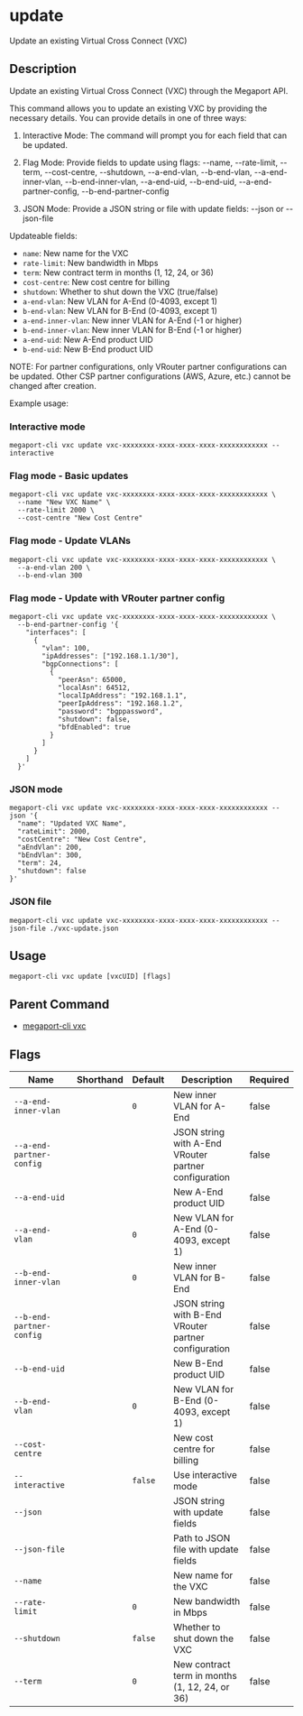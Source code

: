 # update

Update an existing Virtual Cross Connect (VXC)

## Description

Update an existing Virtual Cross Connect (VXC) through the Megaport API.

This command allows you to update an existing VXC by providing the necessary details.
You can provide details in one of three ways:

1. Interactive Mode:
   The command will prompt you for each field that can be updated.

2. Flag Mode:
   Provide fields to update using flags:
   --name, --rate-limit, --term, --cost-centre, --shutdown, 
   --a-end-vlan, --b-end-vlan, --a-end-inner-vlan, --b-end-inner-vlan,
   --a-end-uid, --b-end-uid, --a-end-partner-config, --b-end-partner-config

3. JSON Mode:
   Provide a JSON string or file with update fields:
   --json <json-string> or --json-file <path>

Updateable fields:
- `name`: New name for the VXC
- `rate-limit`: New bandwidth in Mbps
- `term`: New contract term in months (1, 12, 24, or 36)
- `cost-centre`: New cost centre for billing
- `shutdown`: Whether to shut down the VXC (true/false)
- `a-end-vlan`: New VLAN for A-End (0-4093, except 1)
- `b-end-vlan`: New VLAN for B-End (0-4093, except 1)
- `a-end-inner-vlan`: New inner VLAN for A-End (-1 or higher)
- `b-end-inner-vlan`: New inner VLAN for B-End (-1 or higher)
- `a-end-uid`: New A-End product UID
- `b-end-uid`: New B-End product UID

NOTE: For partner configurations, only VRouter partner configurations can be updated.
Other CSP partner configurations (AWS, Azure, etc.) cannot be changed after creation.

Example usage:

### Interactive mode
```
megaport-cli vxc update vxc-xxxxxxxx-xxxx-xxxx-xxxx-xxxxxxxxxxxx --interactive

```

### Flag mode - Basic updates
```
megaport-cli vxc update vxc-xxxxxxxx-xxxx-xxxx-xxxx-xxxxxxxxxxxx \
  --name "New VXC Name" \
  --rate-limit 2000 \
  --cost-centre "New Cost Centre"

```

### Flag mode - Update VLANs
```
megaport-cli vxc update vxc-xxxxxxxx-xxxx-xxxx-xxxx-xxxxxxxxxxxx \
  --a-end-vlan 200 \
  --b-end-vlan 300

```

### Flag mode - Update with VRouter partner config
```
megaport-cli vxc update vxc-xxxxxxxx-xxxx-xxxx-xxxx-xxxxxxxxxxxx \
  --b-end-partner-config '{
    "interfaces": [
      {
        "vlan": 100,
        "ipAddresses": ["192.168.1.1/30"],
        "bgpConnections": [
          {
            "peerAsn": 65000,
            "localAsn": 64512,
            "localIpAddress": "192.168.1.1",
            "peerIpAddress": "192.168.1.2",
            "password": "bgppassword",
            "shutdown": false,
            "bfdEnabled": true
          }
        ]
      }
    ]
  }'

```

### JSON mode
```
megaport-cli vxc update vxc-xxxxxxxx-xxxx-xxxx-xxxx-xxxxxxxxxxxx --json '{
  "name": "Updated VXC Name",
  "rateLimit": 2000,
  "costCentre": "New Cost Centre",
  "aEndVlan": 200,
  "bEndVlan": 300,
  "term": 24,
  "shutdown": false
}'

```

### JSON file
```
megaport-cli vxc update vxc-xxxxxxxx-xxxx-xxxx-xxxx-xxxxxxxxxxxx --json-file ./vxc-update.json

```



## Usage

```
megaport-cli vxc update [vxcUID] [flags]
```



## Parent Command

* [megaport-cli vxc](megaport-cli_vxc.md)




## Flags

| Name | Shorthand | Default | Description | Required |
|------|-----------|---------|-------------|----------|
| `--a-end-inner-vlan` |  | `0` | New inner VLAN for A-End | false |
| `--a-end-partner-config` |  |  | JSON string with A-End VRouter partner configuration | false |
| `--a-end-uid` |  |  | New A-End product UID | false |
| `--a-end-vlan` |  | `0` | New VLAN for A-End (0-4093, except 1) | false |
| `--b-end-inner-vlan` |  | `0` | New inner VLAN for B-End | false |
| `--b-end-partner-config` |  |  | JSON string with B-End VRouter partner configuration | false |
| `--b-end-uid` |  |  | New B-End product UID | false |
| `--b-end-vlan` |  | `0` | New VLAN for B-End (0-4093, except 1) | false |
| `--cost-centre` |  |  | New cost centre for billing | false |
| `--interactive` |  | `false` | Use interactive mode | false |
| `--json` |  |  | JSON string with update fields | false |
| `--json-file` |  |  | Path to JSON file with update fields | false |
| `--name` |  |  | New name for the VXC | false |
| `--rate-limit` |  | `0` | New bandwidth in Mbps | false |
| `--shutdown` |  | `false` | Whether to shut down the VXC | false |
| `--term` |  | `0` | New contract term in months (1, 12, 24, or 36) | false |



